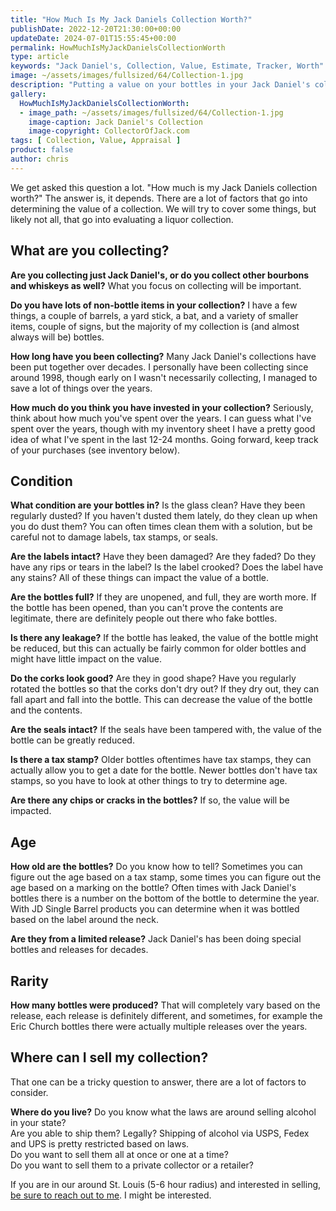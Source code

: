 ```yaml
---
title: "How Much Is My Jack Daniels Collection Worth?"
publishDate: 2022-12-20T21:30:00+00:00
updateDate: 2024-07-01T15:55:45+00:00
permalink: HowMuchIsMyJackDanielsCollectionWorth
type: article
keywords: "Jack Daniel's, Collection, Value, Estimate, Tracker, Worth"
image: ~/assets/images/fullsized/64/Collection-1.jpg
description: "Putting a value on your bottles in your Jack Daniel's collection, we'll help you to start to do that."
gallery:
  HowMuchIsMyJackDanielsCollectionWorth:
  - image_path: ~/assets/images/fullsized/64/Collection-1.jpg
    image-caption: Jack Daniel's Collection
    image-copyright: CollectorOfJack.com
tags: [ Collection, Value, Appraisal ]
product: false
author: chris
---
```

We get asked this question a lot.  "How much is my Jack Daniels collection worth?"  The answer is, it depends.  There are a lot of factors that go into determining the value of a collection.  We will try to cover some things, but likely not all, that go into evaluating a liquor collection.

## What are you collecting?

**Are you collecting just Jack Daniel's, or do you collect other bourbons and whiskeys as well?** What you focus on collecting will be important.

**Do you have lots of non-bottle items in your collection?** I have a few things, a couple of barrels, a yard stick, a bat, and a variety of smaller items, couple of signs, but the majority of my collection is (and almost always will be) bottles.

**How long have you been collecting?** Many Jack Daniel's collections have been put together over decades. I personally have been collecting since around 1998, though early on I wasn't necessarily collecting, I managed to save a lot of things over the years.

**How much do you think you have invested in your collection?** Seriously, think about how much you've spent over the years. I can guess what I've spent over the years, though with my inventory sheet I have a pretty good idea of what I've spent in the last 12-24 months. Going forward, keep track of your purchases (see inventory below).

## Condition

**What condition are your bottles in?** Is the glass clean? Have they been regularly dusted? If you haven't dusted them lately, do they clean up when you do dust them? You can often times clean them with a solution, but be careful not to damage labels, tax stamps, or seals.

**Are the labels intact?** Have they been damaged? Are they faded? Do they have any rips or tears in the label? Is the label crooked? Does the label have any stains? All of these things can impact the value of a bottle.

**Are the bottles full?** If they are unopened, and full, they are worth more. If the bottle has been opened, than you can't prove the contents are legitimate, there are definitely people out there who fake bottles. 

**Is there any leakage?** If the bottle has leaked, the value of the bottle might be reduced, but this can actually be fairly common for older bottles and might have little impact on the value.

**Do the corks look good?** Are they in good shape? Have you regularly rotated the bottles so that the corks don't dry out? If they dry out, they can fall apart and fall into the bottle.  This can decrease the value of the bottle and the contents.

**Are the seals intact?** If the seals have been tampered with, the value of the bottle can be greatly reduced.

**Is there a tax stamp?** Older bottles oftentimes have tax stamps, they can actually allow you to get a date for the bottle. Newer bottles don't have tax stamps, so you have to look at other things to try to determine age.

**Are there any chips or cracks in the bottles?** If so, the value will be impacted.


## Age

**How old are the bottles?** Do you know how to tell? Sometimes you can figure out the age based on a tax stamp, some times you can figure out the age based on a marking on the bottle? Often times with Jack Daniel's bottles there is a number on the bottom of the bottle to determine the year. With JD Single Barrel products you can determine when it was bottled based on the label around the neck.

**Are they from a limited release?** Jack Daniel's has been doing special bottles and releases for decades. 

## Rarity

**How many bottles were produced?** That will completely vary based on the release, each release is definitely different, and sometimes, for example the Eric Church bottles there were actually multiple releases over the years.


## Where can I sell my collection?

That one can be a tricky question to answer, there are a lot of factors to consider.

**Where do you live?** 
Do you know what the laws are around selling alcohol in your state?  
Are you able to ship them? Legally? Shipping of alcohol via USPS, Fedex and UPS is pretty restricted based on laws.  
Do you want to sell them all at once or one at a time?  
Do you want to sell them to a private collector or a retailer?  

If you are in our around St. Louis (5-6 hour radius) and interested in selling, [be sure to reach out to me](/contact). I might be interested.


